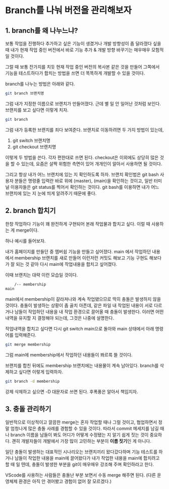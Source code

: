 # Branch를 나눠 버전을 관리해보자

## 1. branch를 왜 나누느냐?
보통 작업을 진행하다 추가하고 싶은 기능이 생겼거나 개발 방향성이 좀 달라졌다 싶을 때 내가 현재 작업 중인 버전에서 바로 기능 추가 & 개발 방향 바꾸기는 매우매우 모험적일 것이다.

그럴 때 보통 잔가지를 치듯 현재 작업 중인 버전의 복사본 같은 것을 만들어 그쪽에서 기능을 테스트하다가 합치는 방법을 쓰면 더 똑똑하게 개발할 수 있을 것이다.

branch를 나누는 방법은 아래와 같다.

```bash
git branch 브랜치명
```
그럼 내가 지정한 이름으로 브랜치가 만들어졌다. 근데 별 일 안 일어난 것처럼 보인다. 브랜치를 보고 싶다면 이렇게 치자.

```bash
git branch
```
그럼 내가 등록한 브랜치를 죄다 보여준다. 브랜치로 이동하려면 두 가지 방법이 있는데,  
1. git switch 브랜치명
2. git checkout 브랜치명

이렇게 두 방법을 쓴다. 각자 편한대로 쓰면 된다. checkout은 이외에도 상당히 많은 것을 할 수 있는데, 요즘은 살짝 위험한 측면이 있어 개개인이 알아서 사용하면 될 것이다.

그리고 항상 내가 어느 브랜치에 있는 지 확인하도록 하자. 브랜치 확인법은 git bash 사용자 분들은 명령줄 입력란 바로 위에 (master), (main)을 확인하는 것이고, 일반 터미널 이용자들은 git status를 찍어서 확인하는 것이다. git bash를 이용하면 내가 어느 브랜치에 있는 지 눈에 띄게 알려주기 때문에 좋다.

## 2. branch 합치기
한창 작업하다 기능이 꽤 완전하게 구현되어 본래 작업물과 합치고 싶다. 이럴 때 사용하는 게 merge이다.

하나 예시를 들어보자.

내가 홈페이지를 만들던 중 멤버쉽 기능을 만들고 싶어졌다. main 에서 작업하던 내용에서 membership 브랜치를 새로 만들어 이런저런 커밋도 해보고 기능 구현도 해보다가 잘 되는 것 같아 다시 main에 작업내용을 합치고 싶어졌다.

이때 브랜치는 대략 이런 모습일 것이다.

```bash
    /-- membership
main
```
main에서 membership이 갈라져나와 계속 작업됐으므로 딱히 충돌은 발생하지 않을 것이다. 충돌이 발생하는 상황이 좀 골치 아픈데, 같은 파일 내 작업된 내용이 서로 다르거나 남들이 작업하던 내용을 내 작업 환경으로 끌어올 때 충돌이 발생한다. 이러면 어떤 내역을 유지할 지 결정해야 되는데, 그것은 나중에 설명한다.

작업내역을 합치고 싶다면 다시 git switch main으로 돌아와 main 상태에서 아래 명령어를 입력해준다.
```bash
git merge membership
```
그럼 main에 membership에서 작업하던 내용들이 쫘르륵 뜰 것이다.

브랜치를 합친 뒤에도 membership 브랜치에는 내용물이 계속 남아있다. branch를 삭제하고 싶다면 이렇게 입력하자.

```bash
git branch -d membership
```
강제 삭제하고 싶으면 -D 대문자로 쓰면 된다. 후폭풍은 알아서 책임지자.

## 3. 충돌 관리하기
일반적으로 이상적이고 깔끔한 merge는 혼자 작업할 때나 그럴 것이고, 협업하면서 정말 엄청나게 많은 충돌 사례를 경험할 수 있을 것이다. 따라서 commit 메세지를 남길 때나 branch 이름을 남들이 봐도 어디가 어떻게 수정됐는 지 알기 쉽게 짓는 것이 중요하다. 괜히 개발자들이 개발에서 가장 많이 고민하는 부분이 **이름 짓기**인 게 아니다.

일단 충돌이 발생하는 대표적인 시나리오는 브랜치끼리 왔다갔다하며 기능 테스트를 하거나 남들이 작업한 내용을 main에 끌어왔다가 내가 작업한 내용을 main에 합치려고 할 때 일 텐데, 충돌이 발생한 부분을 git이 매우매우 강조해 주며 확인하라고 한다.

VScode를 사용하는 사람들은 충돌난 부분 보면서 수동 merge 해주면 된다. (다른 운영체제 환경은 아직 안 겪어봤고 경험이 없어 잘 모르겠다.)